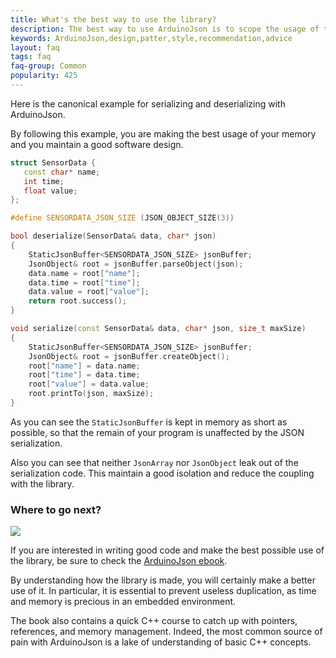 ```yaml
---
title: What's the best way to use the library?
description: The best way to use ArduinoJson is to scope the usage of the library to functions dedicated to the serialization
keywords: ArduinoJson,design,patter,style,recommendation,advice
layout: faq
tags: faq
faq-group: Common
popularity: 425
---
```


Here is the canonical example for serializing and deserializing with ArduinoJson.

By following this example, you are making the best usage of your memory and you maintain a good software design.

```c++
struct SensorData {
   const char* name;
   int time;
   float value;
};

#define SENSORDATA_JSON_SIZE (JSON_OBJECT_SIZE(3))

bool deserialize(SensorData& data, char* json)
{
    StaticJsonBuffer<SENSORDATA_JSON_SIZE> jsonBuffer;
    JsonObject& root = jsonBuffer.parseObject(json);
    data.name = root["name"];
    data.time = root["time"];
    data.value = root["value"];
    return root.success();
}

void serialize(const SensorData& data, char* json, size_t maxSize)
{
    StaticJsonBuffer<SENSORDATA_JSON_SIZE> jsonBuffer;
    JsonObject& root = jsonBuffer.createObject();
    root["name"] = data.name;
    root["time"] = data.time;
    root["value"] = data.value;
    root.printTo(json, maxSize);
}
```

As you can see the `StaticJsonBuffer` is kept in memory as short as possible, so that the remain of your program is unaffected by the JSON serialization.

Also you can see that neither `JsonArray` nor `JsonObject` leak out of the serialization code. This maintain a good isolation and reduce the coupling with the library.

### Where to go next?

<a href="https://ebook.benoitblanchon.fr/"><img src="https://ebook.benoitblanchon.fr/cover200.png" class="float-right"></a>

If you are interested in writing good code and make the best possible use of the library, be sure to check the [ArduinoJson ebook](https://ebook.benoitblanchon.fr/).

By understanding how the library is made, you will certainly make a better use of it. In particular, it is essential to prevent useless duplication, as time and memory is precious in an embedded environment.

The book also contains a quick C++ course to catch up with pointers, references, and memory management. Indeed, the most common source of pain with ArduinoJson is a lake of understanding of basic C++ concepts.
